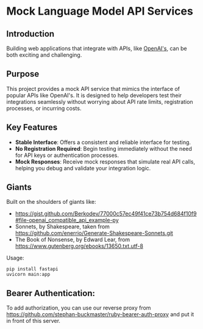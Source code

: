 # Mock Language Model API Services

## Introduction

Building web applications that integrate with APIs, like [OpenAI's](https://platform.openai.com/docs/api-reference/introduction), can be both exciting and challenging.

## Purpose

This project provides a mock API service that mimics the interface
of popular APIs like OpenAI's. It is designed to help developers test
their integrations seamlessly without worrying about API rate limits,
registration processes, or incurring costs.

## Key Features

- **Stable Interface**: Offers a consistent and reliable interface for testing.
- **No Registration Required**: Begin testing immediately without the need for API keys or authentication processes.
- **Mock Responses**: Receive mock responses that simulate real API calls, helping you debug and validate your integration logic.

## Giants
Built on the shoulders of giants like:


- https://gist.github.com/Berkodev/77000c57ec49f41ce73b754d684f10f9#file-openai_compatible_api_example-py
- Sonnets, by Shakespeare, taken from  https://github.com/enerrio/Generate-Shakespeare-Sonnets.git
- The Book of Nonsense, by Edward Lear, from https://www.gutenberg.org/ebooks/13650.txt.utf-8 

Usage:

```
pip install fastapi
uvicorn main:app
```


## Bearer Authentication:

To add authorization, you can use our reverse proxy from https://github.com/stephan-buckmaster/ruby-bearer-auth-proxy and put it in front of this server.

